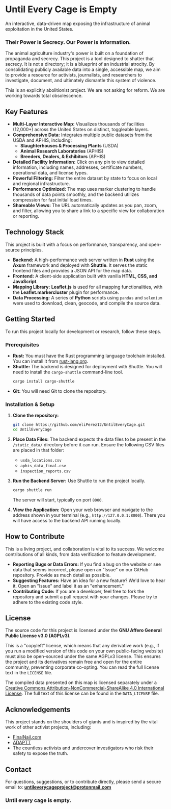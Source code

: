 # Until Every Cage is Empty

An interactive, data-driven map exposing the infrastructure of animal exploitation in the United States.

### Their Power is Secrecy. Our Power is Information.

The animal agriculture industry's power is built on a foundation of propaganda and secrecy. This project is a tool designed to shatter that secrecy. It is not a directory; it is a blueprint of an industrial atrocity. By consolidating publicly available data into a single, accessible map, we aim to provide a resource for activists, journalists, and researchers to investigate, document, and ultimately dismantle this system of violence.

This is an explicitly abolitionist project. We are not asking for reform. We are working towards total obsolescence.

## Key Features

* **Multi-Layer Interactive Map:** Visualizes thousands of facilities (12,000+) across the United States on distinct, toggleable layers.
* **Comprehensive Data:** Integrates multiple public datasets from the USDA and APHIS, including:
  * **Slaughterhouses & Processing Plants** (USDA)
  * **Animal Research Laboratories** (APHIS)
  * **Breeders, Dealers, & Exhibitors** (APHIS)
* **Detailed Facility Information:** Click on any pin to view detailed information, including names, addresses, certificate numbers, operational data, and license types.
* **Powerful Filtering:** Filter the entire dataset by state to focus on local and regional infrastructure.
* **Performance Optimized:** The map uses marker clustering to handle thousands of data points smoothly, and the backend utilizes compression for fast initial load times.
* **Shareable Views:** The URL automatically updates as you pan, zoom, and filter, allowing you to share a link to a specific view for collaboration or reporting.

## Technology Stack

This project is built with a focus on performance, transparency, and open-source principles.

* **Backend:** A high-performance web server written in **Rust** using the **Axum** framework and deployed with **Shuttle**. It serves the static frontend files and provides a JSON API for the map data.
* **Frontend:** A client-side application built with vanilla **HTML, CSS, and JavaScript**.
* **Mapping Library:** **Leaflet.js** is used for all mapping functionalities, with the **Leaflet.markercluster** plugin for performance.
* **Data Processing:** A series of **Python** scripts using `pandas` and `selenium` were used to download, clean, geocode, and compile the source data.

## Getting Started

To run this project locally for development or research, follow these steps.

### Prerequisites

* **Rust:** You must have the Rust programming language toolchain installed. You can install it from [rust-lang.org](https://www.rust-lang.org/tools/install).
* **Shuttle:** The backend is designed for deployment with Shuttle. You will need to install the `cargo-shuttle` command-line tool.
  ```bash
  cargo install cargo-shuttle
  ```
* **Git:** You will need Git to clone the repository.

### Installation & Setup

1.  **Clone the repository:**
    ```bash
    git clone https://github.com/eliPerez12/UntilEveryCage.git
    cd UntilEveryCage
    ```

2.  **Place Data Files:** The backend expects the data files to be present in the `/static_data/` directory before it can run. Ensure the following CSV files are placed in that folder:
    * `usda_locations.csv`
    * `aphis_data_final.csv`
    * `inspection_reports.csv`

3.  **Run the Backend Server:** Use Shuttle to run the project locally.
    ```bash
    cargo shuttle run
    ```
    The server will start, typically on port `8000`.

4.  **View the Application:** Open your web browser and navigate to the address shown in your terminal (e.g., `http://127.0.0.1:8000`). There you will have access to the backend API running locally.

## How to Contribute

This is a living project, and collaboration is vital to its success. We welcome contributions of all kinds, from data verification to feature development.

* **Reporting Bugs or Data Errors:** If you find a bug on the website or see data that seems incorrect, please open an "Issue" on our GitHub repository. Provide as much detail as possible.
* **Suggesting Features:** Have an idea for a new feature? We'd love to hear it. Open an "Issue" and label it as an "enhancement."
* **Contributing Code:** If you are a developer, feel free to fork the repository and submit a pull request with your changes. Please try to adhere to the existing code style.

## License

The source code for this project is licensed under the **GNU Affero General Public License v3.0 (AGPLv3)**. 

This is a "copyleft" license, which means that any derivative work (e.g., if you run a modified version of this code on your own public-facing website) must also be open-sourced under the same AGPLv3 license. This ensures the project and its derivatives remain free and open for the entire community, preventing corporate co-opting. You can read the full license text in the `LICENSE` file.

The compiled data presented on this map is licensed separately under a <a href="http://creativecommons.org/licenses/by-nc-sa/4.0/" target="_blank" rel="noopener noreferrer">Creative Commons Attribution-NonCommercial-ShareAlike 4.0 International License</a>.  The full text of this license can be found in the `DATA_LICENSE` file.

## Acknowledgements

This project stands on the shoulders of giants and is inspired by the vital work of other activist projects, including:

* [FinalNail.com](https://finalnail.com/)
* [ADAPTT](https://www.adaptt.org/)
* The countless activists and undercover investigators who risk their safety to expose the truth.

## Contact

For questions, suggestions, or to contribute directly, please send a secure email to: **untileverycageproject@protonmail.com**

### Until every cage is empty.
